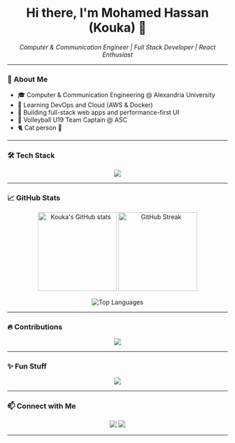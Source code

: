 <!-- README.md for GitHub Profile -->

<h1 align="center">Hi there, I'm Mohamed Hassan (Kouka) 👋</h1>

<p align="center">
  <em>Computer & Communication Engineer | Full Stack Developer | React Enthusiast</em>
</p>

---

### 💫 About Me

- 🎓 Computer & Communication Engineering @ Alexandria University  
- 🧠 Learning DevOps and Cloud (AWS & Docker)
- 🔧 Building full-stack web apps and performance-first UI
- 🏐 Volleyball U19 Team Captain @ ASC  
- 🐈 Cat person 🐾

---

### 🛠 Tech Stack

<p align="center">
  <img src="https://skillicons.dev/icons?i=js,ts,react,nextjs,tailwind,html,css,python,nodejs,flask,postgres,mongodb,docker,git,github,figma,aws" />
</p>

---

### 📈 GitHub Stats

<p align="center">
  <img src="https://github-readme-stats.vercel.app/api?username=Kouka05&show_icons=true&theme=radical" alt="Kouka's GitHub stats" height="180px"/>
  <img src="https://github-readme-streak-stats.herokuapp.com?user=Kouka05&theme=radical" alt="GitHub Streak" height="180px"/>
</p>

<p align="center">
  <img src="https://github-readme-stats.vercel.app/api/top-langs/?username=Kouka05&layout=compact&theme=radical" alt="Top Languages" />
</p>

---

### 🔥 Contributions

<p align="center">
  <img src="https://github-profile-summary-cards.vercel.app/api/cards/profile-details?username=Kouka05&theme=radical" />
</p>

---

### ✨ Fun Stuff

<p align="center">
  <img src="https://readme-typing-svg.herokuapp.com?font=Fira+Code&size=22&pause=1000&color=F7F7F7&center=true&vCenter=true&width=435&lines=Welcome+to+my+GitHub!;I'm+a+frontend+lead+%F0%9F%92%BB;Always+learning+something+new!;Let's+build+something+awesome!+" />
</p>

---

### 📫 Connect with Me

<p align="center">
  <a href="https://www.linkedin.com/in/elsabbagh05/" target="_blank"><img src="https://img.shields.io/badge/LinkedIn-blue?logo=linkedin&style=for-the-badge" /></a>
  <a href="mailto:mohamedhassansabbagh2005@gmail.com"><img src="https://img.shields.io/badge/Email-red?logo=gmail&style=for-the-badge" /></a>
</p>

---

